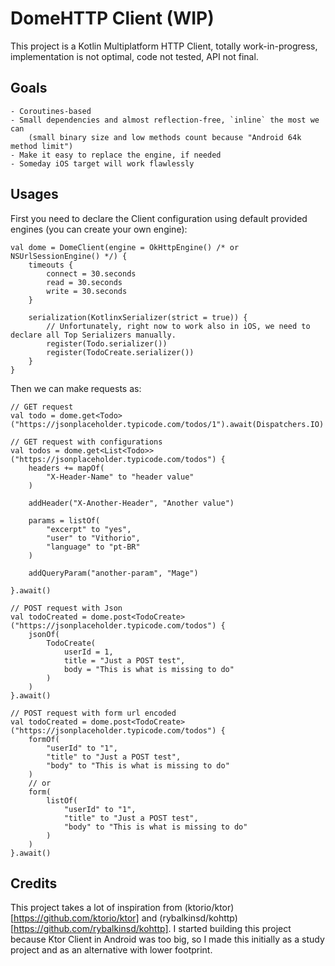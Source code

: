 # DomeHTTP Client (WIP)

This project is a Kotlin Multiplatform HTTP Client, totally work-in-progress, implementation is not optimal, code not tested, API not final.

## Goals

    - Coroutines-based
    - Small dependencies and almost reflection-free, `inline` the most we can
        (small binary size and low methods count because "Android 64k method limit")
    - Make it easy to replace the engine, if needed
    - Someday iOS target will work flawlessly

## Usages
First you need to declare the Client configuration using default provided engines (you can create your own engine):

    val dome = DomeClient(engine = OkHttpEngine() /* or NSUrlSessionEngine() */) {
        timeouts {
            connect = 30.seconds
            read = 30.seconds
            write = 30.seconds
        }

        serialization(KotlinxSerializer(strict = true)) {
            // Unfortunately, right now to work also in iOS, we need to declare all Top Serializers manually.
            register(Todo.serializer())
            register(TodoCreate.serializer())
        }
    }

Then we can make requests as:

    // GET request
    val todo = dome.get<Todo>("https://jsonplaceholder.typicode.com/todos/1").await(Dispatchers.IO)

    // GET request with configurations
    val todos = dome.get<List<Todo>>("https://jsonplaceholder.typicode.com/todos") {
        headers += mapOf(
            "X-Header-Name" to "header value"
        )

        addHeader("X-Another-Header", "Another value")

        params = listOf(
            "excerpt" to "yes",
            "user" to "Vithorio",
            "language" to "pt-BR"
        )

        addQueryParam("another-param", "Mage")

    }.await()

    // POST request with Json
    val todoCreated = dome.post<TodoCreate>("https://jsonplaceholder.typicode.com/todos") {
        jsonOf(
            TodoCreate(
                userId = 1,
                title = "Just a POST test",
                body = "This is what is missing to do"
            )
        )
    }.await()

    // POST request with form url encoded
    val todoCreated = dome.post<TodoCreate>("https://jsonplaceholder.typicode.com/todos") {
        formOf(
            "userId" to "1",
            "title" to "Just a POST test",
            "body" to "This is what is missing to do"
        )
        // or
        form(
            listOf(
                "userId" to "1",
                "title" to "Just a POST test",
                "body" to "This is what is missing to do"
            )
        )
    }.await()


## Credits
This project takes a lot of inspiration from (ktorio/ktor)[https://github.com/ktorio/ktor] and (rybalkinsd/kohttp)[https://github.com/rybalkinsd/kohttp].
I started building this project because Ktor Client in Android was too big, so I made this initially as a study project and as an alternative with lower footprint.